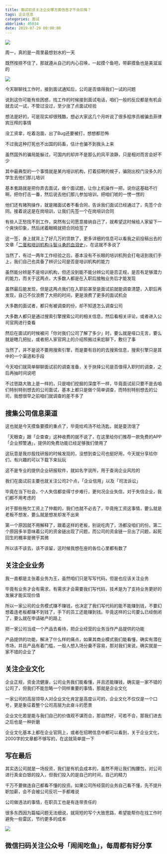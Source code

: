 ```yaml
---
title: 面试前该关注企业哪方面信息才不会后悔？
tags: 企业信息
categories: 面试
abbrlink: 45034
date: 2019-07-29 00:00:00
---
```


![](http://ww1.sinaimg.cn/large/007OROpSgy1g5fp12w0q8j30ee0bvdmp.jpg)

周一，真的是一周里最想划水的一天

既然按捺不住了，那就遵从自己的内心召唤，一起摸个鱼吧，带薪摸鱼也是美滋滋的

![](http://ww1.sinaimg.cn/large/007OROpSgy1g5fep6ypbfj307d04w751.jpg)

今天聊聊找工作时，接到面试通知后，公司是否值得我们一试的问题

说到这你可能有些困惑，找工作的时候接到面试电话，咱们一般的反应都是有机会就去试一试，不管过没过，至少涨了点面试经验

想法是好的，可是现实却很残酷，想必大家这几个月听说了很多程序员被骗去菲律宾压榨的事情

没工资拿，吃着泡面，出了Bug还要被打，想想都恐怖

不过我这种打死也不出国的码畜，估计也骗不到我头上来

虽然国外的骗局能躲过，可国内的却并不是那么的风平浪静，只是相对而言会好不少

其中最典型的一个事情就是某内培训机构，打着招聘的幌子，骗刚出校门没多久的学生去他们那儿培训

基本套路就是把你弄去面试，做个面试题，让你上机操作一把，说你这基础不行啊，把你打击一番，然后说去他们那儿参加培训，把咱们唬的一愣一愣的

他们还有赌狗操作，就是赌面试者不看合同，告诉我们面试已经通过了，先签个合同。接着说这是在岗培训，让我们先签一个在岗培训合同

有些人正愁找不到工作，突然有公司愿意接纳自己了，就希望这时候给人家留下一个爽快印象，然后闭着眼睛就把合同给签了

这一签，身上就背上了好几万的贷款了，更多详细的信息可以看我之前投稿出去的文章「[二蛋和培训机构斗智斗勇的血泪史](http://mp.weixin.qq.com/s?__biz=MzI5ODM3MjcxNQ==&mid=2247485141&idx=1&sn=2d16d671193cc6fb529009daf6fa3100&chksm=eca79dd1dbd014c7feafb3eaa448ec082885d94bd75a124624c95ffe655e2d4890dff87a28f6&scene=21#wechat_redirect)」，在这就不多说了

当然了，有过一两年工作经验之后，基本没有不长眼的培训机狗会打电话到我们手上，我们自己也具备了辨识公司是否是培训机构的能力

虽然能分辨是不是培训机构，但还没到能不能分辨公司是否正规，是否有足够潜力的能力，而关于这两点，大多数人都是在入职后接触业务后才能发现

虽然最后能发现，但是这两点我们在入职前甚至是面试前就能调查清楚，入职后再发现，自己不仅浪费了大把的时间，更是浪费了更多的面试机会

大多数的面试者，都只有被调查的份，却不知道怎么调查公司

大多数人都只是通过搜索引擎搜索公司的相关信息，然后看相关评论，或者进入公司官网进行查看

然后在面试的时候被问「你对我们公司了解了多少」时，要么就是哑口无言，要么就是瞎几把扯，或者把人家官网上的介绍照搬过来尬聊下，敷衍了事

当然了，并不是说不要用搜索引擎，而是要有目的的去搜索信息，搜索引擎只是其中的一个渠道和手段

今天咱们就简单聊聊面试前的调查准备，关于抉择公司是否值得入职时的调查，之后再抽时间说吧

不过思路大致上是一样的，只是咱们挖掘的深度不一样，毕竟面试前只要不是去咱们特别特别想去的公司面试，基本上都只是做个简单调查，而特别特别想去的公司，我想很早之前咱们就调查的差不多了

## 搜集公司信息渠道

这也就是今天摸鱼要摸的重点了，毕竟给鸡汤不给汤匙，就是耍流氓了

「天眼查」跟「企查查」这种收费的就不说了，在这里给你们推荐一款免费的APP「企业预警通」，提供的免费功能已经足够我们使用了

这玩意是我炒股找研报的时候发现的，没想到查公司也挺好用，今天就分享给你们，有兴趣的可以下载下来玩玩

这不是专业的提供企业研报软件，就如名字说所，用于查询企业风险的

我们在面试前主要也就关注公司2个点，「企业信用」以及「司法诉讼」

毕竟在当下社会，个人失信都变得寸步难行，更何况企业失信，对于失信企业，我们都不用考虑的

对于那些拖欠工资上了仲裁的，我们也就不必去了，毕竟拖工资这事情，要么就是老板不想发，要么就是想发却发不出来

第一个原因就不用解释了，跟着这样的老板，别说吃肉了，汤都没咱们的份。第二个原因多半意味着公司的资金链出现了问题，而公司的资金链一旦出了问题，起死回生的概率是微乎其微

所以该不该去，该不该留，这时候我想在座的各位心里都有数了

## 关注企业业务

我一直都是主张着业务为王，虽然咱们只是写写代码，但是也应该关注业务

毕竟有业务才会有需求，有需求才会需要我们写代码，技术是为了支持业务更好的发展才能实现价值

所以一家公司的业务模式赚不赚钱，也决定了我们写代码的能不能赚到钱，不要幻想着连老板都赚不到钱了，手下的员工还能赚到钱。毕竟这样的公司要么已经倒闭了，要么就在申请破产的路上

把一家公司当成一个产品去看待，把企业经营的业务当作产品提供的功能

产品提供的功能，解决了什么样的痛点，如果其商业模式我们能看懂，确实有潜在市场，并且产品有着门槛，一般人想入场分羹不容易，那对我们来说，确实就是一家不错的企业了

## 关注企业文化

企业正规，资金流健康，公司业务我们能看懂，并且还能赚钱，确实是一家不错的公司了，但我们不能忽略一个同样重要的事情，那就是企业文化

一家公司的高层领导人对企业文化肯定是高度认可的，企业文化不仅仅是一个口号，更是象征着整个公司高层为此奋斗的愿景

企业文化若是能与我们自己的价值观不谋而合，那自然好，可若不合，那我们进去之后也是一种折磨

企业文化基本上都在企业官网上，或者在招聘信息中都可以看到，关于企业文化，2000字的文章都不够写的，在这就简单提一下

## 写在最后
其实选公司就是一场投资，我们是有机会成本的，虽然不用让我们掏腰包，对公司进行真金白银的投入，但我们投入的是自己的时间，自己的精力

千万不要做连自己都看不懂的投资。如果公司所经营的业务自己看不懂，先不提升职加薪，会不会被公司反坑一手都难说

公司做违法的事情，在职员工也是有连带责任的

很多东西因为篇幅问题无法细说，就简短的写个大致思路，希望能帮你在找工作时避免一些雷区，节约更多的成本

![](http://ww1.sinaimg.cn/large/007OROpSgy1g5feq7f3xbj30am09zgm6.jpg)

## 微信扫码关注公众号「闹闹吃鱼」，每周都有好分享